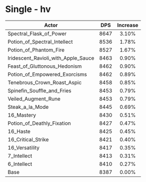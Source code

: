 # Single - hv
| Actor | DPS | Increase |
|---|:---:|:---:|
|Spectral_Flask_of_Power|8647|3.10%|
|Potion_of_Spectral_Intellect|8536|1.78%|
|Potion_of_Phantom_Fire|8527|1.67%|
|Iridescent_Ravioli_with_Apple_Sauce|8463|0.90%|
|Feast_of_Gluttonous_Hedonism|8462|0.90%|
|Potion_of_Empowered_Exorcisms|8462|0.89%|
|Tenebrous_Crown_Roast_Aspic|8458|0.85%|
|Spinefin_Souffle_and_Fries|8453|0.79%|
|Veiled_Augment_Rune|8453|0.79%|
|Steak_a_la_Mode|8445|0.69%|
|16_Mastery|8430|0.51%|
|Potion_of_Deathly_Fixation|8427|0.47%|
|16_Haste|8425|0.45%|
|16_Critical_Strike|8421|0.40%|
|16_Versatility|8417|0.35%|
|7_Intellect|8413|0.31%|
|6_Intellect|8410|0.27%|
|Base|8387|0.00%|
